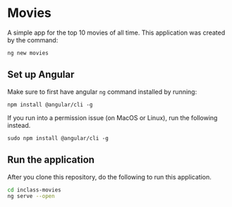 # Movies
A simple app for the top 10 movies of all time. This application was created by the command:

`ng new movies`

## Set up Angular
Make sure to first have angular `ng` command installed by running:

`npm install @angular/cli -g`

If you run into a permission issue (on MacOS or Linux), run the following instead.

`sudo npm install @angular/cli -g`

## Run the application
After you clone this repository, do the following to run this application.

```bash
cd inclass-movies
ng serve --open
```